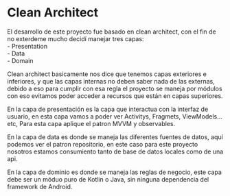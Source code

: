 <!DOCTYPE html><html><head><meta charset="utf-8"></head><body id="preview">
<h1 class="code-line" data-line-start=0 data-line-end=1><a id="Clean_Architect_0"></a>Clean Architect</h1>
<p class="has-line-data" data-line-start="2" data-line-end="7">El desarrollo de este proyecto fue basado en clean architect, con el fin de no exterdeme mucho decidí manejar tres capas:<br>
- Presentation<br>
- Data<br>
- Domain</p>
<p class="has-line-data" data-line-start="8" data-line-end="9">Clean architect basicamente nos dice que tenemos capas exteriores e inferiores, y que las capas internas no deben saber nada de las externas, debido a eso para cumplir con esa regla el proyecto se maneja por módulos con eso evitamos poder acceder a recursos que están en capas superiores.</p>
<p class="has-line-data" data-line-start="10" data-line-end="11">En la capa de presentación es la capa que interactua con la interfaz de usuario, en esta capa vamos a poder ver Activitys, Fragmets, ViewModels… etc, Para esta capa aplique el patron MVVM y observables.</p>
<p class="has-line-data" data-line-start="12" data-line-end="13">En la capa de data es donde se maneja las diferentes fuentes de datos, aquí podemos ver el patron repositorio, en este caso para este proyecto nosotros estamos consumiento tanto de base de datos locales como de una api.</p>
<p class="has-line-data" data-line-start="14" data-line-end="15">En la capa de dominio es donde se maneja las reglas de negocio, este capa debe ser un móduo puro de Kotlin o Java, sin ninguna dependencia del framework de Android.</p>
</body></html>
